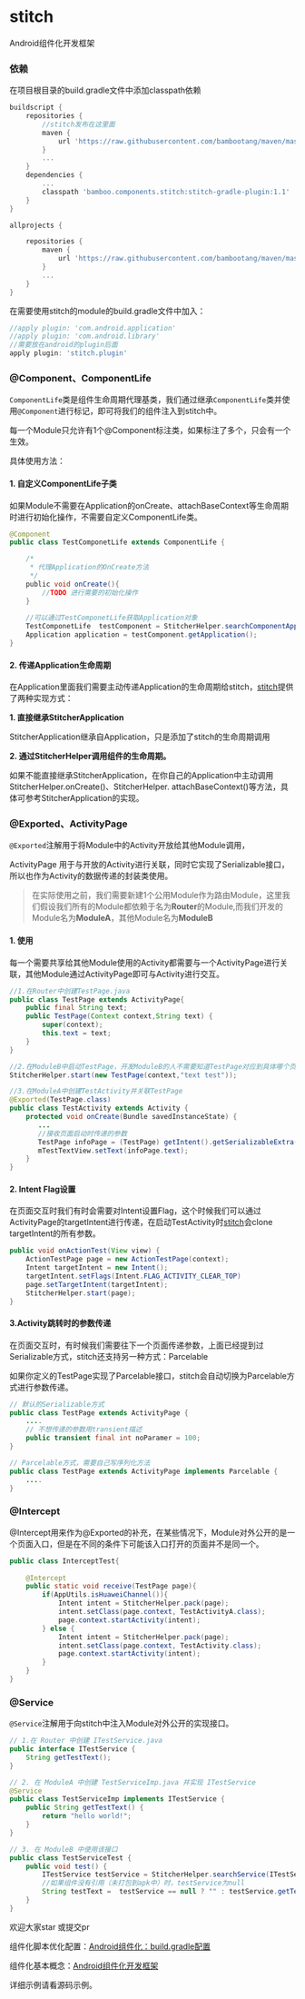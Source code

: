 # stitch
Android组件化开发框架

### 依赖
在项目根目录的build.gradle文件中添加classpath依赖
```groovy
buildscript {
    repositories {
        //stitch发布在这里面
        maven {
            url 'https://raw.githubusercontent.com/bambootang/maven/master'
        }
        ...
    }
    dependencies {
        ...
        classpath 'bamboo.components.stitch:stitch-gradle-plugin:1.1'
    }
}

allprojects {

    repositories {
        maven {
            url 'https://raw.githubusercontent.com/bambootang/maven/master'
        }
        ...
    }
}
```
在需要使用stitch的module的build.gradle文件中加入：
```groovy
//apply plugin: 'com.android.application'
//apply plugin: 'com.android.library'
//需要放在android的plugin后面
apply plugin: 'stitch.plugin'
```


### @Component、ComponentLife
```ComponentLife```类是组件生命周期代理基类，我们通过继承```ComponentLife```类并使用```@Component```进行标记，即可将我们的组件注入到stitch中。

每一个Module只允许有1个@Component标注类，如果标注了多个，只会有一个生效。


具体使用方法：
#### 1. 自定义ComponentLife子类
如果Module不需要在Application的onCreate、attachBaseContext等生命周期时进行初始化操作，不需要自定义ComponentLife类。
```java
@Component
public class TestComponetLife extends ComponentLife {

    /*
     * 代理Application的OnCreate方法
     */
    public void onCreate(){
        //TODO 进行需要的初始化操作
    }
    
    //可以通过TestComponetLife获取Application对象
    TestComponetLife  testComponent = StitcherHelper.searchComponentApplication(TestComponetLife.class);
    Application application = testComponent.getApplication();
}
```
#### 2. 传递Application生命周期

在Application里面我们需要主动传递Application的生命周期给stitch，[stitch](https://github.com/bambootang/stitch)提供了两种实现方式：

**1.  直接继承StitcherApplication**

StitcherApplication继承自Application，只是添加了stitch的生命周期调用

**2.  通过StitcherHelper调用组件的生命周期。**

如果不能直接继承StitcherApplication，在你自己的Application中主动调用StitcherHelper.onCreate()、StitcherHelper. attachBaseContext()等方法，具体可参考StitcherApplication的实现。

### @Exported、ActivityPage
```@Exported```注解用于将Module中的Activity开放给其他Module调用，

ActivityPage 用于与开放的Activity进行关联，同时它实现了Serializable接口，所以也作为Activity的数据传递的封装类使用。

>在实际使用之前，我们需要新建1个公用Module作为路由Module，这里我们假设我们所有的Module都依赖于名为**Router**的Module,而我们开发的Module名为**ModuleA**，其他Module名为**ModuleB**

#### 1. 使用
每一个需要共享给其他Module使用的Activity都需要与一个ActivityPage进行关联，其他Module通过ActivityPage即可与Activity进行交互。

```java
//1.在Router中创建TestPage.java
public class TestPage extends ActivityPage{
    public final String text;
    public TestPage(Context context,String text) {
        super(context);
        this.text = text;
    }
}

//2.在ModuleB中启动TestPage，开发ModuleB的人不需要知道TestPage对应到具体哪个页面
StitcherHelper.start(new TestPage(context,"text test"));

//3.在ModuleA中创建TestActivity并关联TestPage
@Exported(TestPage.class)
public class TestActivity extends Activity {
    protected void onCreate(Bundle savedInstanceState) {
       ...
       //接收页面启动时传递的参数
       TestPage infoPage = (TestPage) getIntent().getSerializableExtra("TestPage");
       mTestTextView.setText(infoPage.text);
    }
}
```

#### 2. Intent Flag设置
在页面交互时我们有时会需要对Intent设置Flag，这个时候我们可以通过ActivityPage的targetIntent进行传递，在启动TestActivity时[stitch](https://github.com/bambootang/stitch)会clone targetIntent的所有参数。
```java
public void onActionTest(View view) {
    ActionTestPage page = new ActionTestPage(context);
    Intent targetIntent = new Intent();
    targetIntent.setFlags(Intent.FLAG_ACTIVITY_CLEAR_TOP)
    page.setTargetIntent(targetIntent);
    StitcherHelper.start(page);
}
```

#### 3.Activity跳转时的参数传递
在页面交互时，有时候我们需要往下一个页面传递参数，上面已经提到过Serializable方式，stitch还支持另一种方式：Parcelable

如果你定义的TestPage实现了Parcelable接口，stitch会自动切换为Parcelable方式进行参数传递。
```java
// 默认的Serializable方式
public class TestPage extends ActivityPage {
    ....
    // 不想传递的参数用transient描述
    public transient final int noParamer = 100;
}

// Parcelable方式，需要自己写序列化方法
public class TestPage extends ActivityPage implements Parcelable {
    ....
}
```

### @Intercept
@Intercept用来作为@Exported的补充，在某些情况下，Module对外公开的是一个页面入口，但是在不同的条件下可能该入口打开的页面并不是同一个。

```java
public class InterceptTest{
    
    @Intercept
    public static void receive(TestPage page){
        if(AppUtils.isHuaweiChannel()){
            Intent intent = StitcherHelper.pack(page);
            intent.setClass(page.context, TestActivityA.class);
            page.context.startActivity(intent);
        } else {
            Intent intent = StitcherHelper.pack(page);
            intent.setClass(page.context, TestActivity.class);
            page.context.startActivity(intent);
        }
    }
}
```

### @Service
```@Service```注解用于向stitch中注入Module对外公开的实现接口。


```java
// 1.在 Router 中创建 ITestService.java
public interface ITestService {
    String getTestText();
}

// 2. 在 ModuleA 中创建 TestServiceImp.java 并实现 ITestService
@Service
public class TestServiceImp implements ITestService {
    public String getTestText() {
        return "hello world!";
    }
}

// 3. 在 ModuleB 中使用该接口
public class TestServiceTest {
    public void test() {
        ITestService testService = StitcherHelper.searchService(ITestService.class);
        //如果组件没有引用（未打包到apk中）时，testService为null
        String testText =  testService == null ? "" : testService.getTestText();
    }
}

```
欢迎大家star 或提交pr


组件化脚本优化配置：[Android组件化：build.gradle配置](https://www.jianshu.com/p/9620a40c203f)

组件化基本概念：[Android组件化开发框架](https://www.jianshu.com/p/3ed9f4c87990)


详细示例请看源码示例。

